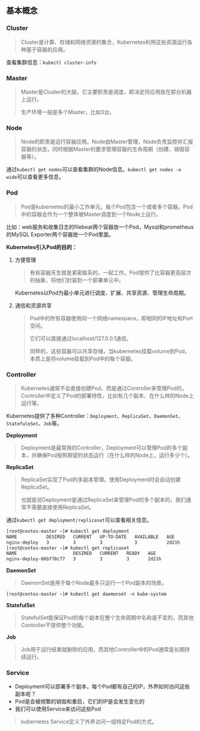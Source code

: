 ## 基本概念

### Cluster

> Cluster是计算、存储和网络资源的集合，Kubernetes利用这些资源运行各种基于容器的应用。

查看集群信息：`kubectl cluster-info`

### Master

> Master是Cluster的大脑，它主要职责是调度，即决定将应用放在那台机器上运行。  
>
> 生产环境一般是多个Master，比如3台。

### Node

> Node的职责是运行容器应用。Node由Master管理，Node负责监控并汇报容器的状态，同时根据Master的要求管理容器的生命周期（创建、销毁容器等）。

通过`kubectl get nodes`可以查看集群的Node信息。`kubectl get nodes -o wide`可以查看更多信息。

### Pod

> Pod是kubernetes的最小工作单元。每个Pod包含一个或者多个容器。Pod中的容器会作为一个整体被Master调度到一个Node上运行。

比如：web服务和收集日志的filebeat两个容器放一个Pod，Mysql和prometheus的MySQL Exporter两个容器放一个Pod里面。

**Kubernetes引入Pod的目的：**

1. 方便管理

   > 有些容器天生就是紧密联系的，一起工作。Pod提供了比容器更高层次的抽象，将他们封装到一个部署单元中。

   Kubernetes以Pod为最小单元进行调度、扩展、共享资源、管理生命周期。

2. 通信和资源共享

   > Pod中的所有容器使用同一个网络namespace，即相同的IP地址和Port空间。  
   >
   > 它们可以直接通过localhost/127.0.0.1通信。  
   >
   > 同样的，这些容器可以共享存储，当kubernetes挂载volume到Pod，本质上是将volume挂载到Pod中的每个容器。

### Controller

> Kubernetes通常不会直接创建Pod，而是通过Controller来管理Pod的，Controller中定义了Pod的部署特性，比如有几个副本、在什么样的Node上运行等。

Kubernetes提供了多种Controller：`Deployment`、`ReplicaSet`、`DaemonSet`、`StatefuleSet`、`Job`等。

**Deployment**

> Deployment是最常用的Controller，Deployment可以管理Pod的多个副本，并确保Pod按照期望的状态运行（在什么样的Node上，运行多少个）。

**ReplicaSet**

> ReplicaSet实现了Pod的多副本管理。使用Deployment时会自动创建ReplicaSet。  
>
> 也就是说Deployment是通过ReplicaSet来管理Pod的多个副本的，我们通常不需要直接使用ReplicaSet。

通过`kubectl get deployment/replicaset`可以查看相关信息。

```bash
[root@centos-master ~]# kubectl get deployment
NAME           DESIRED   CURRENT   UP-TO-DATE   AVAILABLE   AGE
nginx-deploy   3         3         3            3           2d21h
[root@centos-master ~]# kubectl get replicaset
NAME                     DESIRED   CURRENT   READY   AGE
nginx-deploy-86bf78c77   3         3         3       2d21h
```

**DaemonSet**

> DaemonSet是用于每个Node最多只运行一个Pod副本的场景。

```
[root@centos-master ~]# kubectl get daemonset -n kube-system
```

**StatefulSet**

> StatefulSet能保证Pod的每个副本在整个生命周期中名称是不变的，而其他Controller不提供整个功能。

**Job**

> Job用于运行结束就删除的应用，而其他Controller中的Pod通常是长期持续运行。



### Service

- Deployment可以部署多个副本，每个Pod都有自己的IP，外界如何访问这些副本呢？
- Pod是会被频繁的销毁和重启，它们的IP是会发生变化的
- 我们可以使用Service来访问这些Pod

> kubernetes Service定义了外界访问一组特定Pod的方式。

